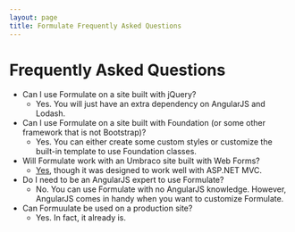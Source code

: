 ```yaml
---
layout: page
title: Formulate Frequently Asked Questions
---
```


# Frequently Asked Questions

* Can I use Formulate on a site built with jQuery?
  * Yes. You will just have an extra dependency on AngularJS and Lodash.
* Can I use Formulate on a site built with Foundation (or some other framework that is not Bootstrap)?
  * Yes. You can either create some custom styles or customize the built-in template to use Foundation classes.
* Will Formulate work with an Umbraco site built with Web Forms?
  * [Yes](https://github.com/Nicholas-Westby/web-formulate), though it was designed to work well with ASP.NET MVC.
* Do I need to be an AngularJS expert to use Formulate?
  * No. You can use Formulate with no AngularJS knowledge. However, AngularJS comes in handy when you want to customize Formulate.
* Can Formuulate be used on a production site?
  * Yes. In fact, it already is.
